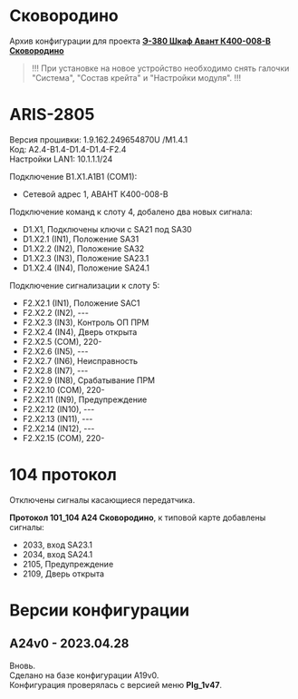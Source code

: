﻿Сковородино
===========

Архив конфигурации для проекта **[Э-380 Шкаф Авант К400-008-В Сковородино](Э-380_Шкаф_Авант_К400-008-В_Сковородино.pdf)**

> !!! При установке на новое устройство необходимо снять галочки "Система", "Состав крейта" и "Настройки модуля". !!!


# ARIS-2805

Версия прошивки: 1.9.162.249654870U /M1.4.1  
Код: A2.4-B1.4-D1.4-D1.4-F2.4  
Настройки LAN1: 10.1.1.1/24

Подключение B1.X1.A1B1 (COM1):
- Сетевой адрес 1, АВАНТ К400-008-В

Подключение команд к слоту 4, добалено два новых сигнала:
- D1.X1, Подключены ключи с SA21 под SA30
- D1.X2.1 (IN1), Положение SA31
- D1.X2.2 (IN2), Положение SA32
- D1.X2.3 (IN3), Положение SA23.1
- D1.X2.4 (IN4), Положение SA24.1

Подключение сигнализации к слоту 5:
- F2.X2.1  (IN1),  Положение SAC1
- F2.X2.2  (IN2),  ---
- F2.X2.3  (IN3),  Контроль ОП ПРМ
- F2.X2.4  (IN4),  Дверь открыта
- F2.X2.5  (COM),  220-
- F2.X2.6  (IN5),  ---
- F2.X2.7  (IN6),  Неисправность
- F2.X2.8  (IN7),  ---
- F2.X2.9  (IN8),  Срабатывание ПРМ
- F2.X2.10 (COM),  220-
- F2.X2.11 (IN9),  Предупреждение
- F2.X2.12 (IN10), ---
- F2.X2.13 (IN11), ---
- F2.X2.14 (IN12), ---
- F2.X2.15 (COM),  220-


# 104 протокол

Отключены сигналы касающиеся передатчика.

**Протокол 101_104 A24 Сковородино**, к типовой карте добавлены сигналы:
- 2033, вход SA23.1
- 2034, вход SA24.1
- 2105, Предупреждение
- 2109, Дверь открыта


# Версии конфигурации

## A24v0 - 2023.04.28

Вновь.  
Сделано на базе конфигурации А19v0.  
Конфигурация проверялась с версией меню **PIg_1v47**.

